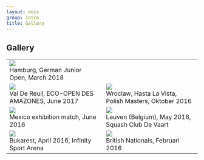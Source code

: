```yaml
---
layout: docs
group: intro
title: Gallery
---
```

## Gallery

<table>
<tbody>

<tr>
    <td> 
        <img src="../img/gallery.201803.de.hambur.german.junior.open.jpg">
        <br>
        Hamburg, German Junior Open, March 2018
    </td>
    <td> 
        <br>
    </td>
</tr>
<tr>
    <td> 
        <img src="img/gallery.201706.france.valdereuil.eco-opendesamazones.jpg">
        <br>
        Val De Reuil, ECO-OPEN DES AMAZONES, June 2017
    </td>
    <td> 
        <img src="img/gallery.201610.poland.wroclaw.hastalavista.polish.masters.jpg">
        <br>
        Wroclaw, Hasta La Vista, Polish Masters, Oktober 2016
    </td>
</tr>
<tr>
    <td> 
        <img src="img/gallery.201606.mexico.exhibition.match.jpg">
        <br>
        Mexico exhibition match, June 2016
    </td>
    <td> 
        <img src="img/gallery.201605.belgium.leuven.devaart.jpg">
         <br>Leuven (Belgium), May 2016, Squash Club De Vaart
    </td>
</tr>
<tr>
    <td> 
        <img src="img/gallery.201604.infinitysportsarena.jpg">
         <br>Bukarest, April 2016, Infinity Sport Arena
    </td>
    <td> 
        <img src="img/gallery.201602.uk.manchester.britishnationals..jpg">
        <br>
        British Nationals, Februari 2016
    </td>
</tr>

</tbody>
</table>
